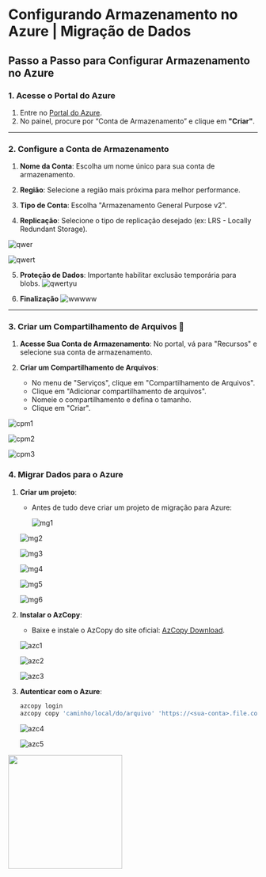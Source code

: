 # Configurando Armazenamento no Azure | Migração de Dados


## Passo a Passo para Configurar Armazenamento no Azure

### 1. Acesse o Portal do Azure 

1. Entre no [Portal do Azure](https://portal.azure.com).
2. No painel, procure por “Conta de Armazenamento” e clique em **"Criar"**.
   
---

### 2. Configure a Conta de Armazenamento 

1. **Nome da Conta**: Escolha um nome único para sua conta de armazenamento.

2. **Região**: Selecione a região mais próxima para melhor performance.

3. **Tipo de Conta**: Escolha "Armazenamento General Purpose v2".
  
4. **Replicação**: Selecione o tipo de replicação desejado (ex: LRS - Locally Redundant Storage).
   
  ![qwer](https://github.com/user-attachments/assets/fe6b345d-58ff-4361-9b95-4eb5efee5639)
  
  ![qwert](https://github.com/user-attachments/assets/a32005eb-e1a7-43da-b169-5ddf0578a3fa)

5. **Proteção de Dados**: Importante habilitar exclusão temporária para blobs.
  ![qwertyu](https://github.com/user-attachments/assets/3a71b729-65e0-475e-bc25-53cfd1d75441)

6. **Finalização**
  ![wwwww](https://github.com/user-attachments/assets/553ca388-2a5e-4167-8244-c3e8e277cbd0)

  ---

### 3. Criar um Compartilhamento de Arquivos 📁

1. **Acesse Sua Conta de Armazenamento**: No portal, vá para "Recursos" e selecione sua conta de armazenamento.
   
3. **Criar um Compartilhamento de Arquivos**: 
   - No menu de "Serviços", clique em "Compartilhamento de Arquivos".
   - Clique em "Adicionar compartilhamento de arquivos".
   - Nomeie o compartilhamento e defina o tamanho.
   - Clique em "Criar".
   
![cpm1](https://github.com/user-attachments/assets/e72eb2b5-6c79-462b-bb92-1c2c8ed178a4)

![cpm2](https://github.com/user-attachments/assets/3021a822-beae-4cb0-9f75-8ed381716cb4)

![cpm3](https://github.com/user-attachments/assets/056248c7-73ca-4686-afcf-1d42bd4db918)

### 4. Migrar Dados para o Azure

1. **Criar um projeto**: 
   - Antes de tudo deve criar um projeto de migração para Azure:
     
     ![mg1](https://github.com/user-attachments/assets/7c5f908e-a660-4887-b371-7541ab8b3bf9)

    ![mg2](https://github.com/user-attachments/assets/7f16b52a-a8d9-412f-a1bd-2585b83a4fb3)
  
    ![mg3](https://github.com/user-attachments/assets/01fa4ad3-b111-470c-bf85-eeb7e7fc18ea)
  
    ![mg4](https://github.com/user-attachments/assets/52811d01-3c21-4d2a-9aa5-6782d7e44db1)
  
    ![mg5](https://github.com/user-attachments/assets/656ec0fb-b94b-4baf-8f10-9f4a48f226f7)
  
    ![mg6](https://github.com/user-attachments/assets/d9ce7dcb-bf0e-444c-8fb9-3258fe1a258b)


3. **Instalar o AzCopy**: 
   - Baixe e instale o AzCopy do site oficial: [AzCopy Download](https://docs.microsoft.com/azure/storage/common/storage-use-azcopy-v10).

    ![azc1](https://github.com/user-attachments/assets/5b2706c7-109f-45cb-ae29-76cf33543718)

    ![azc2](https://github.com/user-attachments/assets/670afcfe-38e2-4ca7-9186-c65891cd7350)

    ![azc3](https://github.com/user-attachments/assets/ed329b13-f72f-4189-8bb3-c4114663df77)


4. **Autenticar com o Azure**:
   ```bash
   azcopy login
   azcopy copy 'caminho/local/do/arquivo' 'https://<sua-conta>.file.core.windows.net/<compartilhamento>/<pasta>?<SAS-token>' --recursive

   ```
   ![azc4](https://github.com/user-attachments/assets/12ac1499-a6a5-44bf-a177-e76143e1551c)

   ![azc5](https://github.com/user-attachments/assets/fef45f4c-4c10-4cd1-9a3a-d5f49d8b8caf)

<img src="https://media.tenor.com/qVKlQMB2DpsAAAAM/hacker-hacking.gif" width="230"></h2>

